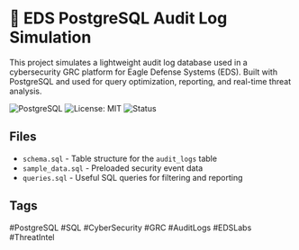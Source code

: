 # 🦅 EDS PostgreSQL Audit Log Simulation

This project simulates a lightweight audit log database used in a cybersecurity GRC platform for Eagle Defense Systems (EDS). Built with PostgreSQL and used for query optimization, reporting, and real-time threat analysis.

![PostgreSQL](https://img.shields.io/badge/DB-PostgreSQL-blue)
![License: MIT](https://img.shields.io/badge/License-MIT-yellow.svg)
![Status](https://img.shields.io/badge/status-active-brightgreen)


## Files
- `schema.sql` - Table structure for the `audit_logs` table
- `sample_data.sql` - Preloaded security event data
- `queries.sql` - Useful SQL queries for filtering and reporting

## Tags
#PostgreSQL #SQL #CyberSecurity #GRC #AuditLogs #EDSLabs #ThreatIntel
